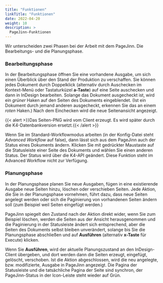 ```yaml
---
title: "Funktionen"
linkTitle: "Funktionen"
date: 2022-04-20
weight: 10
description: >
  PageJinn-Funktionen
---
```

Wir unterscheiden zwei Phasen bei der Arbeit mit dem PageJinn. Die Bearbeitungs- und die Planungsphase.

### Bearbeitungsphase
In der Bearbeitungsphase öffnen Sie eine vorhandene Ausgabe, um sich einen Überblick über den Stand der Produktion zu verschaffen. Sie können jedes Dokument durch Doppelklick (alternativ durch Auschecken im Kontext-Menü oder Tastaturküzel **a-Taste**) auf eine Seite auschecken und dann in InDesign bearbeiten. Solange das Dokument ausgecheckt ist, wird ein *grüner* Haken auf den Seiten des Dokuments eingeblendet. (Ist ein Dokument durch jemand anderen ausgecheckt, erkennen Sie das an einem *roten* Haken.)
Nach dem Einchecken wird die neue Seitenansicht angezeigt.

{{< alert >}}Das Seiten-PNG wird vom Client erzeugt. Es wird später durch die K4-Datenbankversion ersetzt.{{< /alert >}}

Wenn Sie im Standard-Workflowmodus arbeiten (in der Konfig-Datei steht *Advanced Workflow* auf false), dann lässt sich aus dem PageJinn auch der Status eines Dokuments ändern. Klicken Sie mit gedrückter Maustaste auf die Statusleiste einer Seite des Dokuments und wählen Sie einen anderen Status. Der Status wird über die K4-API geändert. Diese Funktion steht im Advanced Workflow nicht zur Verfügung.


### Planungsphase
In der Planungsphase planen Sie neue Ausgaben, fügen in eine existierende Ausgabe neue Seiten hinzu, löschen oder verschieben Seiten. 
Jede Aktion, die Sie in der Planungsphase vornehmen, führt dazu, dass neue Seiten angelegt werden oder sich die Paginierung von vorhandenen Seiten ändern soll (zum Beispiel weil Seiten eingefügt werden.)

PageJinn spiegelt den Zustand nach der Aktion direkt wider, wenn Sie zum Beispiel löschen, werden die Seiten aus der Ansicht herausgenommen und die Paginierung in der Statusleiste ändert sich entsprechend, aber die Seiten des Dokuments selbst bleiben unverändert, solange bis Sie die Planungsphase abschließen und auf **Ausführen** (alternativ **x-Taste** für Execute) klicken. 

Wenn Sie **Ausführen**, wird der aktuelle Planungszustand an den InDesign-Client übergeben, und dort werden dann die Seiten erzeugt, eingefügt, gelöscht, verschoben. Ist die Aktion abgeschlossen, wird die neu angelegte, bzw. modifizierte, Ausgabe in PageJinn angezeigt. Die Pagina der Statusleiste und die tatsächliche Pagina der Seite sind synchron, der PageJinn-Status in der Icon-Leiste steht wieder auf Grün.


